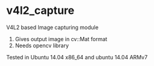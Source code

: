 # v4l2_capture

V4L2 based Image capturing module
1. Gives output image in cv::Mat format
2. Needs opencv library

Tested in Ubuntu 14.04 x86_64 and ubuntu 14.04 ARMv7 
